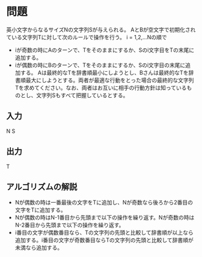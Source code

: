 # 問題
英小文字からなるサイズNの文字列Sが与えられる。
AとBが空文字で初期化されている文字列Tに対して次のルールで操作を行う。
i = 1,2,...Nの順で
- iが奇数の時にAのターンで、Tをそのままにするか、Sのi文字目をTの末尾に追加する。
- iが偶数の時にBのターンで、Tをそのままにするか、Sのi文字目の末尾に追加する。
Aは最終的なTを辞書順最小にしようとし、Bさんは最終的なTを辞書順最大にしようとする。両者が最適な行動をとった場合の最終的な文字列Tを求めてください。なお、両者はお互いに相手の行動方針は知っているものとし、文字列Sもすべて把握しているとする。

## 入力
N
S

## 出力
T

## アルゴリズムの解説
- Nが偶数の時は一番最後の文字をTに追加し、Nが奇数なら後ろから2番目の文字をTに追加する。
- Nが偶数の時はN-1番目から先頭まで以下の操作を繰り返す。Nが奇数の時はN-2番目から先頭まで以下の操作を繰り返す。
- i番目の文字が偶数番目なら、Tの文字列の先頭と比較して辞書順が以上なら追加する。i番目の文字が奇数番目ならTの文字列の先頭と比較して辞書順が未満なら追加する。

